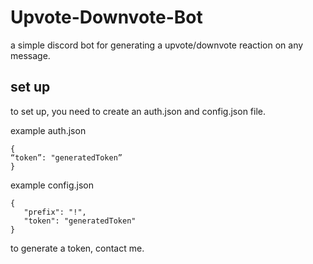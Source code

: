 # Upvote-Downvote-Bot

a simple discord bot for generating a upvote/downvote reaction on any message.

## set up

to set up, you need to create an auth.json and config.json file.

example auth.json
 ```
 {
“token”: "generatedToken”
}
 ```
 
 example config.json
 ```
 {
	"prefix": "!",
	"token": "generatedToken"
}
 ```
 
 to generate a token, contact me.
